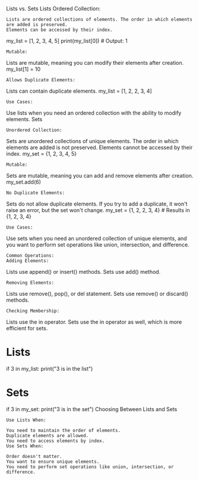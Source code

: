Lists vs. Sets
Lists
Ordered Collection:
```
Lists are ordered collections of elements. The order in which elements are added is preserved.
Elements can be accessed by their index.
```
my_list = [1, 2, 3, 4, 5]
print(my_list[0])  # Output: 1
```
Mutable:
```
Lists are mutable, meaning you can modify their elements after creation.
my_list[1] = 10
```
Allows Duplicate Elements:
```
Lists can contain duplicate elements.
my_list = [1, 2, 2, 3, 4]
```
Use Cases:
```
Use lists when you need an ordered collection with the ability to modify elements.
Sets
```
Unordered Collection:
```
Sets are unordered collections of unique elements. The order in which elements are added is not preserved.
Elements cannot be accessed by their index.
my_set = {1, 2, 3, 4, 5}
```
Mutable:
```
Sets are mutable, meaning you can add and remove elements after creation.
my_set.add(6)
```
No Duplicate Elements:
```
Sets do not allow duplicate elements. If you try to add a duplicate, it won't raise an error, but the set won't change.
my_set = {1, 2, 2, 3, 4}  # Results in {1, 2, 3, 4}
```
Use Cases:
```
Use sets when you need an unordered collection of unique elements, and you want to perform set operations like union, intersection, and difference.
```
Common Operations:
Adding Elements:
```
Lists use append() or insert() methods.
Sets use add() method.
```
Removing Elements:
```
Lists use remove(), pop(), or del statement.
Sets use remove() or discard() methods.
```
Checking Membership:
```
Lists use the in operator.
Sets use the in operator as well, which is more efficient for sets.
# Lists
if 3 in my_list:
    print("3 is in the list")

# Sets
if 3 in my_set:
    print("3 is in the set")
Choosing Between Lists and Sets
```
Use Lists When:

You need to maintain the order of elements.
Duplicate elements are allowed.
You need to access elements by index.
Use Sets When:

Order doesn't matter.
You want to ensure unique elements.
You need to perform set operations like union, intersection, or difference.
```